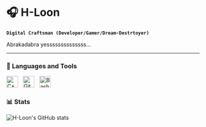 # 🎧 H-Loon

**`Digital Craftsman (Developer/Gamer/Dream-Destrtoyer)`**

Abrakadabra yessssssssssssss...

---

### 🧰 Languages and Tools

<img align="left" alt="C++" width="30px" style="padding-right:10px;" src="https://cdn.jsdelivr.net/gh/devicons/devicon/icons/cplusplus/cplusplus-line.svg" />
<img align="left" alt="GitHub" width="30px" style="padding-right:10px;" src="https://cdn.jsdelivr.net/gh/devicons/devicon/icons/github/github-original.svg" />
<img align="left" alt="Bash" width="30px" style="padding-right:10px;" src="https://cdn.jsdelivr.net/gh/devicons/devicon/icons/bash/bash-original.svg" />
<br />

#

### 📊 Stats

![H-Loon's GitHub stats](https://github-readme-stats.vercel.app/api?username=h-loon&show_icons=true&theme=gruvbox)

<!-- ![GitHub Streak](https://streak-stats.demolab.com?user=H-Loon&theme=gruvbox&border_radius=4.5) -->


